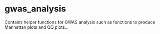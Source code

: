 # gwas_analysis
Contains helper functions for GWAS analysis such as functions to produce Manhattan plots and QQ plots...
